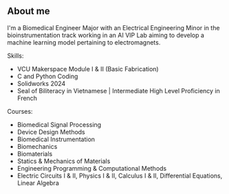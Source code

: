## About me

I'm a Biomedical Engineer Major with an Electrical Engineering Minor in the bioinstrumentation track working in an AI VIP Lab aiming to develop a machine learning model pertaining to electromagnets.

Skills: 
- VCU Makerspace Module I & II (Basic Fabrication)
- C and Python Coding
- Solidworks 2024 
- Seal of Biliteracy in Vietnamese | Intermediate High Level Proficiency in French

Courses:
- Biomedical Signal Processing
- Device Design Methods
- Biomedical Instrumentation
- Biomechanics
- Biomaterials
- Statics & Mechanics of Materials
- Engineering Programming & Computational Methods
- Electric Circuits I & II, Physics I & II, Calculus I & II, Differential Equations, Linear Algebra
